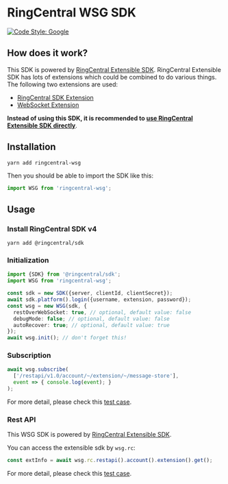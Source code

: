 # RingCentral WSG SDK

[![Code Style: Google](https://img.shields.io/badge/code%20style-google-blueviolet.svg)](https://github.com/google/gts)


## How does it work?

This SDK is powered by [RingCentral Extensible SDK](https://github.com/ringcentral/ringcentral-extensible).
RingCentral Extensible SDK has lots of extensions which could be combined to do various things.
The following two extensions are used:

- [RingCentral SDK Extension](https://github.com/ringcentral/ringcentral-extensible/tree/master/packages/extensions/rcsdk)
- [WebSocket Extension](https://github.com/ringcentral/ringcentral-extensible/tree/master/packages/extensions/ws)

**Instead of using this SDK, it is recommended to [use RingCentral Extensible SDK directly](https://github.com/ringcentral/ringcentral-extensible/blob/master/test/multiple-extensions.spec.ts)**.


## Installation

```
yarn add ringcentral-wsg
```

Then you should be able to import the SDK like this:

```ts
import WSG from 'ringcentral-wsg';
```


## Usage

### Install RingCentral SDK v4

```
yarn add @ringcentral/sdk
```

### Initialization

```ts
import {SDK} from '@ringcentral/sdk';
import WSG from 'ringcentral-wsg';

const sdk = new SDK({server, clientId, clientSecret});
await sdk.platform().login({username, extension, password});
const wsg = new WSG(sdk, {
  restOverWebSocket: true, // optional, default value: false
  debugMode: false; // optional, default value: false
  autoRecover: true; // optional, default value: true
});
await wsg.init(); // don't forget this!
```


### Subscription

```ts
await wsg.subscribe(
  ['/restapi/v1.0/account/~/extension/~/message-store'],
  event => { console.log(event); }
);
```

For more detail, please check this [test case](./test/subscription.spec.ts).


### Rest API

This WSG SDK is powered by [RingCentral Extensible SDK](https://github.com/ringcentral/ringcentral-extensible).

You can access the extensible sdk by `wsg.rc`:

```ts
const extInfo = await wsg.rc.restapi().account().extension().get();
```

For more detail, please check this [test case](./test/rest.spec.ts).
